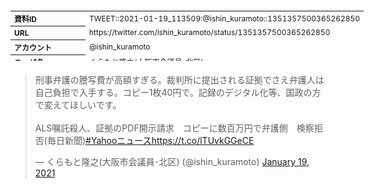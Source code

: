 <table style="font-size: 9pt; width: 610px; margin-bottom: 20px; height: 80px;">
<tbody>
    <tr>
        <th align=left>資料ID</th>
        <td align=left>TWEET::2021-01-19_113509:@ishin_kuramoto::1351357500365262850</td>
    </tr>
    <tr>
        <th align=left>URL</th>
        <td align=left>https://twitter.com/ishin_kuramoto/status/1351357500365262850</td>
    </tr>
    <tr>
        <th align=left>アカウント</th>
        <td align=left>@ishin_kuramoto</td>
    </tr>
    <tr>
        <th align=left>ユーザ名</th>
        <td align=left>くらもと隆之(大阪市会議員･北区)</td>
    </tr>
    <tr>
        <th align=left>ツイートの記録日時</th>
        <td align=left>created_at 2022-08-26_0452</td>
    </tr>
</tbody>
</table>
<blockquote class="twitter-tweet" data-width="450"  data-lang="ja"><p lang="ja" dir="ltr">刑事弁護の謄写費が高額すぎる。裁判所に提出される証拠でさえ弁護人は自己負担で入手する。コピー1枚40円で。記録のデジタル化等、国政の方で変えてほしいです。<br><br>ALS嘱託殺人、証拠のPDF開示請求　コピーに数百万円で弁護側　検察拒否(毎日新聞)<a href="https://twitter.com/hashtag/Yahoo%E3%83%8B%E3%83%A5%E3%83%BC%E3%82%B9?src=hash&amp;ref_src=twsrc%5Etfw">#Yahooニュース</a><a href="https://t.co/lTUvkGGeCE">https://t.co/lTUvkGGeCE</a></p>&mdash; くらもと隆之(大阪市会議員･北区) (@ishin_kuramoto) <a href="https://twitter.com/ishin_kuramoto/status/1351357500365262850?ref_src=twsrc%5Etfw">January 19, 2021</a></blockquote>
<script async src="https://platform.twitter.com/widgets.js" charset="utf-8"></script>


